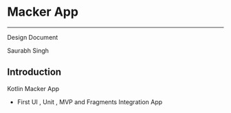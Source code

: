 # Macker App

---

Design Document  

Saurabh Singh

## Introduction 

Kotlin Macker App

-	First UI , Unit , MVP and Fragments Integration App









